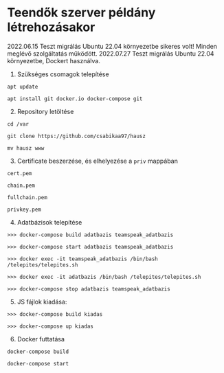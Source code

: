 # Teendők szerver példány létrehozásakor

2022.06.15 Teszt migrálás Ubuntu 22.04 környezetbe sikeres volt! Minden meglévő szolgáltatás működött.
2022.07.27 Teszt migrálás Ubuntu 22.04 környezetbe, Dockert használva. 

1.  Szükséges csomagok telepítése

```
apt update

apt install git docker.io docker-compose git
```

2.  Repository letöltése

```
cd /var

git clone https://github.com/csabikaa97/hausz

mv hausz www
```

3. Certificate beszerzése, és elhelyezése a ```priv``` mappában

```
cert.pem

chain.pem

fullchain.pem

privkey.pem
```

4.  Adatbázisok telepítése

```
>>> docker-compose build adatbazis teamspeak_adatbazis

>>> docker-compose start adatbazis teamspeak_adatbazis

>>> docker exec -it teamspeak_adatbazis /bin/bash /telepites/telepites.sh

>>> docker exec -it adatbazis /bin/bash /telepites/telepites.sh

>>> docker-compose stop adatbazis teamspeak_adatbazis
```

5. JS fájlok kiadása: 
```
>>> docker-compose build kiadas

>>> docker-compose up kiadas
```

6. Docker futtatása

```
docker-compose build

docker-compose start
```